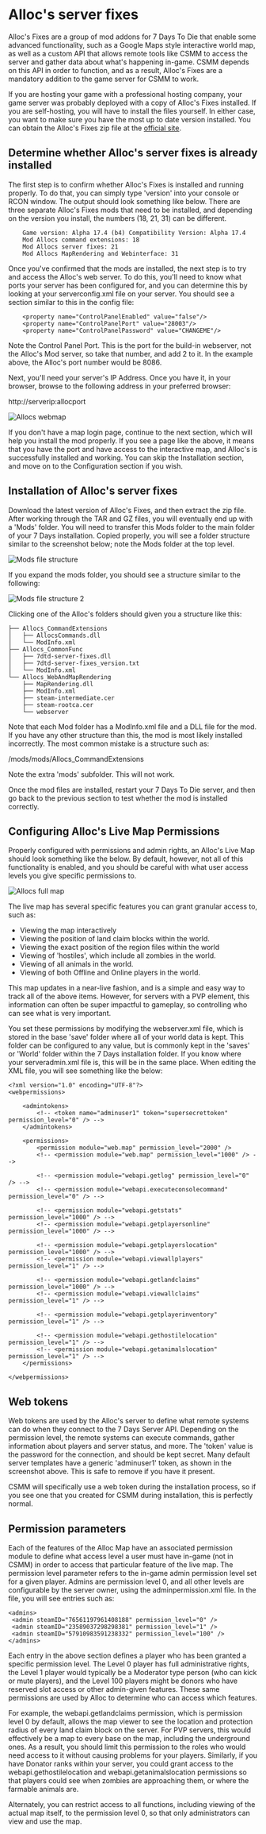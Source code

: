 # Alloc's server fixes

Alloc's Fixes are a group of mod addons for 7 Days To Die that enable some advanced functionality, such as a Google Maps style interactive world map, as well as a custom API that allows remote tools like CSMM to access the server and gather data about what's happening in-game. CSMM depends on this API in order to function, and as a result, Alloc's Fixes are a mandatory addition to the game server for CSMM to work.

If you are hosting your game with a professional hosting company, your game server was probably deployed with a copy of Alloc's Fixes installed. If you are self-hosting, you will have to install the files yourself. In either case, you want to make sure you have the most up to date version installed. You can obtain the Alloc's Fixes zip file at the [official site](https://7dtd.illy.bz/wiki/Server%20fixes).


## Determine whether Alloc's server fixes is already installed

The first step is to confirm whether Alloc's Fixes is installed and running properly. To do that, you can simply type 'version' into your console or RCON window. The output should look something like below. There are three separate Alloc's Fixes mods that need to be installed, and depending on the version you install, the numbers (18, 21, 31) can be different.

```
    Game version: Alpha 17.4 (b4) Compatibility Version: Alpha 17.4
    Mod Allocs command extensions: 18
    Mod Allocs server fixes: 21
    Mod Allocs MapRendering and Webinterface: 31
```

Once you've confirmed that the mods are installed, the next step is to try and access the Alloc's web server. To do this, you'll need to know what ports your server has been configured for, and you can determine this by looking at your serverconfig.xml file on your server. You should see a section similar to this in the config file:

```
    <property name="ControlPanelEnabled" value="false"/>
    <property name="ControlPanelPort" value="28003"/>
    <property name="ControlPanelPassword" value="CHANGEME"/>
```

Note the Control Panel Port. This is the port for the build-in webserver, not the Alloc's Mod server, so take that number, and add 2 to it. In the example above, the Alloc's port number would be 8086.

Next, you'll need your server's IP Address. Once you have it, in your browser, browse to the following address in your preferred browser:

http://serverip:allocport

![Allocs webmap](/assets/images/allocs-webmap-screenshot.png "Allocs webmap")

If you don't have a map login page, continue to the next section, which will help you install the mod properly. If you see a page like the above, it means that you have the port and have access to the interactive map, and Alloc's is successfully installed and working. You can skip the Installation section, and move on to the Configuration section if you wish.

## Installation of Alloc's server fixes

Download the latest version of Alloc's Fixes, and then extract the zip file. After working through the TAR and GZ files, you will eventually end up with a 'Mods' folder.  You will need to transfer this Mods folder to the main folder of your 7 Days installation. Copied properly, you will see a folder structure similar to the screenshot below; note the Mods folder at the top level.

![Mods file structure](/assets/images/allocs-file-structure-screenshot.png "Mods file structure")

If you expand the mods folder, you should see a structure similar to the following:

![Mods file structure 2](/assets/images/allocs-file-structure-2-screenshot.png "Mods file structure 2")

Clicking one of the Alloc's folders should given you a structure like this:

```
├── Allocs_CommandExtensions
│   ├── AllocsCommands.dll
│   └── ModInfo.xml
├── Allocs_CommonFunc
│   ├── 7dtd-server-fixes.dll
│   ├── 7dtd-server-fixes_version.txt
│   └── ModInfo.xml
└── Allocs_WebAndMapRendering
    ├── MapRendering.dll
    ├── ModInfo.xml
    ├── steam-intermediate.cer
    ├── steam-rootca.cer
    └── webserver
```

Note that each Mod folder has a ModInfo.xml file and a DLL file for the mod. If you have any other structure than this, the mod is most likely installed incorrectly. The most common mistake is a structure such as:

/mods/mods/Allocs_CommandExtensions

Note the extra 'mods' subfolder. This will not work.


Once the mod files are installed, restart your 7 Days To Die server, and then go back to the previous section to test whether the mod is installed correctly.

## Configuring Alloc's Live Map Permissions

Properly configured with permissions and admin rights, an Alloc's Live Map should look something like the below. By default, however, not all of this functionality is enabled, and you should be careful with what user access levels you give specific permissions to.

![Allocs full map](/assets/images/allocs-full-map-screenshot.png "Allocs full map")

The live map has several specific features you can grant granular access to, such as:

- Viewing the map interactively
- Viewing the position of land claim blocks within the world.
- Viewing the exact position of the region files within the world
- Viewing of 'hostiles', which include all zombies in the world.
- Viewing of all animals in the world.
- Viewing of both Offline and Online players in the world.

This map updates in a near-live fashion, and is a simple and easy way to track all of the above items. However, for servers with a PVP element, this information can often be super impactful to gameplay, so controlling who can see what is very important.

You set these permissions by modifying the webserver.xml file, which is stored in the base 'save' folder where all of your world data is kept. This folder can be configured to any value, but is commonly kept in the 'saves' or 'World' folder within the 7 Days installation folder. If you know where your serveradmin.xml file is, this will be in the same place. When editing the XML file, you will see something like the below:

```
<?xml version="1.0" encoding="UTF-8"?>
<webpermissions>
 
    <admintokens>
        <!-- <token name="adminuser1" token="supersecrettoken" permission_level="0" /> -->
    </admintokens>
 
    <permissions>
        <permission module="web.map" permission_level="2000" />
        <!-- <permission module="web.map" permission_level="1000" /> -->
 
        <!-- <permission module="webapi.getlog" permission_level="0" /> -->
        <!-- <permission module="webapi.executeconsolecommand" permission_level="0" /> -->
 
        <!-- <permission module="webapi.getstats" permission_level="1000" /> -->
        <!-- <permission module="webapi.getplayersonline" permission_level="1000" /> -->
 
        <!-- <permission module="webapi.getplayerslocation" permission_level="1000" /> -->
        <!-- <permission module="webapi.viewallplayers" permission_level="1" /> -->
 
        <!-- <permission module="webapi.getlandclaims" permission_level="1000" /> -->
        <!-- <permission module="webapi.viewallclaims" permission_level="1" /> -->
 
        <!-- <permission module="webapi.getplayerinventory" permission_level="1" /> -->
 
        <!-- <permission module="webapi.gethostilelocation" permission_level="1" /> -->
        <!-- <permission module="webapi.getanimalslocation" permission_level="1" /> -->
    </permissions>
 
</webpermissions>
```

## Web tokens

Web tokens are used by the Alloc's server to define what remote systems can do when they connect to the 7 Days Server API. Depending on the permission level, the remote systems can execute commands, gather information about players and server status, and more. The 'token' value is the password for the connection, and should be kept secret. Many default server templates have a generic 'adminuser1' token, as shown in the screenshot above. This is safe to remove if you have it present.

CSMM will specifically use a web token during the installation process, so if you see one that you created for CSMM during installation, this is perfectly normal.

## Permission parameters

Each of the features of the Alloc Map have an associated permission module to define what access level a user must have in-game (not in CSMM) in order to access that particular feature of the live map. The permission level parameter refers to the in-game admin permission level set for a given player. Admins are permission level 0, and all other levels are configurable by the server owner, using the adminpermission.xml file. In the file, you will see entries such as:

```
<admins>
 <admin steamID="76561197961408188" permission_level="0" />
 <admin steamID="23589037298298381" permission_level="1" />
 <admin steamID="57910983591238332" permission_level="100" />
</admins>
```

Each entry in the above section defines a player who has been granted a specific permission level. The Level 0 player has full administrative rights, the Level 1 player would typically be a Moderator type person (who can kick or mute players), and the Level 100 players might be donors who have reserved slot access or other admin-given features. These same permissions are used by Alloc to determine who can access which features.

For example, the webapi.getlandclaims permission, which is permission level 0 by default, allows the map viewer to see the location and protection radius of every land claim block on the server. For PVP servers, this would effectively be a map to every base on the map, including the underground ones. As a result, you should limit this permission to the roles who would need access to it without causing problems for your players. Similarly, if you have Donator ranks within your server, you could grant access to the webapi.gethostilelocation and webapi.getanimalslocation permissions so that players could see when zombies are approaching them, or where the farmable animals are.

Alternately, you can restrict access to all functions, including viewing of the actual map itself, to the permission level 0, so that only administrators can view and use the map.